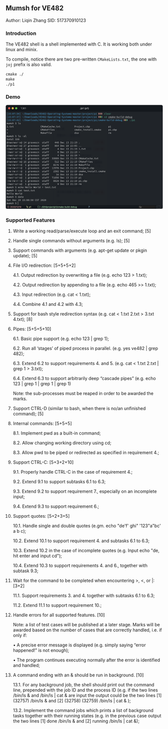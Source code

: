 ## Mumsh for VE482
Author: Liqin Zhang
SID: 517370910123

### Introduction

The VE482 shell is a shell implemented with C. It is working both under linux and minix. 

To compile, notice there are two pre-written ```CMakeLists.txt```, the one with ```joj``` prefix is also valid.
```
cmake ./
make
./p1
```

### Demo

![A simple demo of mumsh](https://github.com/graveszhang/VE482-Operating-Systems/blob/master/project/p1/test/04.png)

### Supported Features

1. Write a working read/parse/execute loop and an exit command; [5]

2. Handle single commands without arguments (e.g. ls); [5]

3. Support commands with arguments (e.g. apt-get update or pkgin update); [5]

4. File I/O redirection: [5+5+5+2]

   4.1. Output redirection by overwriting a file (e.g. echo 123 > 1.txt);

   4.2. Output redirection by appending to a file (e.g. echo 465 >> 1.txt);

   4.3. Input redirection (e.g. cat < 1.txt);

   4.4. Combine 4.1 and 4.2 with 4.3;

5. Support for bash style redirection syntax (e.g. cat < 1.txt 2.txt > 3.txt 4.txt); [8]

6. Pipes: [5+5+5+10]

   6.1. Basic pipe support (e.g. echo 123 | grep 1);

   6.2. Run all ‘stages’ of piped process in parallel. (e.g. yes ve482 | grep 482);

   6.3. Extend 6.2 to support requirements 4. and 5. (e.g. cat < 1.txt 2.txt | grep 1 > 3.txt);

   6.4. Extend 6.3 to support arbitrarily deep “cascade pipes” (e.g. echo 123 | grep 1 | grep 1 | grep 1)

   Note: the sub-processes must be reaped in order to be awarded the marks.

7. Support CTRL-D (similar to bash, when there is no/an unfinished command); [5]

8. Internal commands: [5+5+5]

   8.1. Implement pwd as a built-in command;

   8.2. Allow changing working directory using cd;

   8.3. Allow pwd to be piped or redirected as specified in requirement 4.;

9. Support CTRL-C: [5+3+2+10]

   9.1. Properly handle CTRL-C in the case of requirement 4.;

   9.2. Extend 9.1 to support subtasks 6.1 to 6.3;

   9.3. Extend 9.2 to support requirement 7., especially on an incomplete input;

   9.4. Extend 9.3 to support requirement 6.;

10. Support quotes: [5+2+3+5]

    10.1. Handle single and double quotes (e.gm. echo "de'f' ghi" '123"a"bc' a b c);

    10.2. Extend 10.1 to support requirement 4. and subtasks 6.1 to 6.3;

    10.3. Extend 10.2 in the case of incomplete quotes (e.g. Input echo "de, hit enter and input cd");

    10.4. Extend 10.3 to support requirements 4. and 6., together with subtask 9.3;

11. Wait for the command to be completed when encountering >, <, or |: [3+2]

    11.1. Support requirements 3. and 4. together with subtasks 6.1 to 6.3;

    11.2. Extend 11.1 to support requirement 10.;

12. Handle errors for all supported features. [10]

    Note: a list of test cases will be published at a later stage. Marks will be awarded based on the number of cases that are correctly handled, i.e. if only if:

    • A precise error message is displayed (e.g. simply saying “error happened!” is not enough);

    • The program continues executing normally after the error is identified and handled; 

13. A command ending with an & should be run in background. [10]

    13.1. For any background job, the shell should print out the command line, prepended with the job ID and the process ID (e.g. if the two lines /bin/ls & and /bin/ls | cat & are input the output could be the two lines [1] (32757) /bin/ls & and [2] (32758) (32759) /bin/ls | cat & );

    13.2. Implement the command jobs which prints a list of background tasks together with their running states (e.g. in the previous case output the two lines [1] done /bin/ls & and [2] running /bin/ls | cat &);
